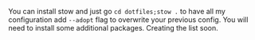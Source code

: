 
You can install stow and just go `cd dotfiles;stow .` to have all my configuration add `--adopt` flag to overwrite your previous config. You will need to install some additional packages. Creating the list soon.
